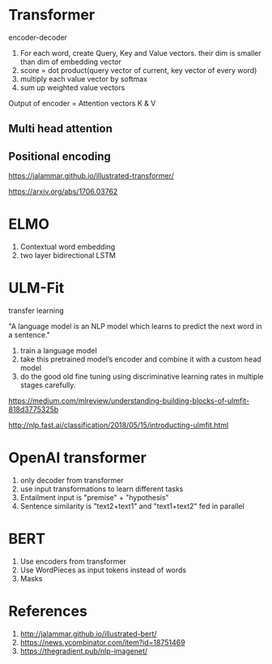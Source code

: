 
# Transformer

encoder-decoder

1. For each word, create Query, Key and Value vectors. their dim is smaller than dim of embedding vector
2. score = dot product(query vector of current, key vector of every word)
3. multiply each value vector by softmax
4. sum up weighted value vectors

Output of encoder = Attention vectors K & V

## Multi head attention

## Positional encoding

https://jalammar.github.io/illustrated-transformer/

https://arxiv.org/abs/1706.03762


# ELMO

1. Contextual word embedding
2. two layer bidirectional LSTM

# ULM-Fit

transfer learning

"A language model is an NLP model which learns to predict the next word in a sentence."

1. train a language model 
2. take this pretrained model’s encoder and combine it with a custom head model
3. do the good old fine tuning using discriminative learning rates in multiple stages carefully.

https://medium.com/mlreview/understanding-building-blocks-of-ulmfit-818d3775325b

http://nlp.fast.ai/classification/2018/05/15/introducting-ulmfit.html

# OpenAI transformer

1. only decoder from transformer
2. use input transformations to learn different tasks
3. Entailment input is "premise" + "hypothesis"
4. Sentence similarity is "text2+text1" and "text1+text2" fed in parallel

# BERT

1. Use encoders from transformer
2. Use WordPieces as input tokens instead of words
3. Masks

# References

1. http://jalammar.github.io/illustrated-bert/
2.  https://news.ycombinator.com/item?id=18751469
3. https://thegradient.pub/nlp-imagenet/
